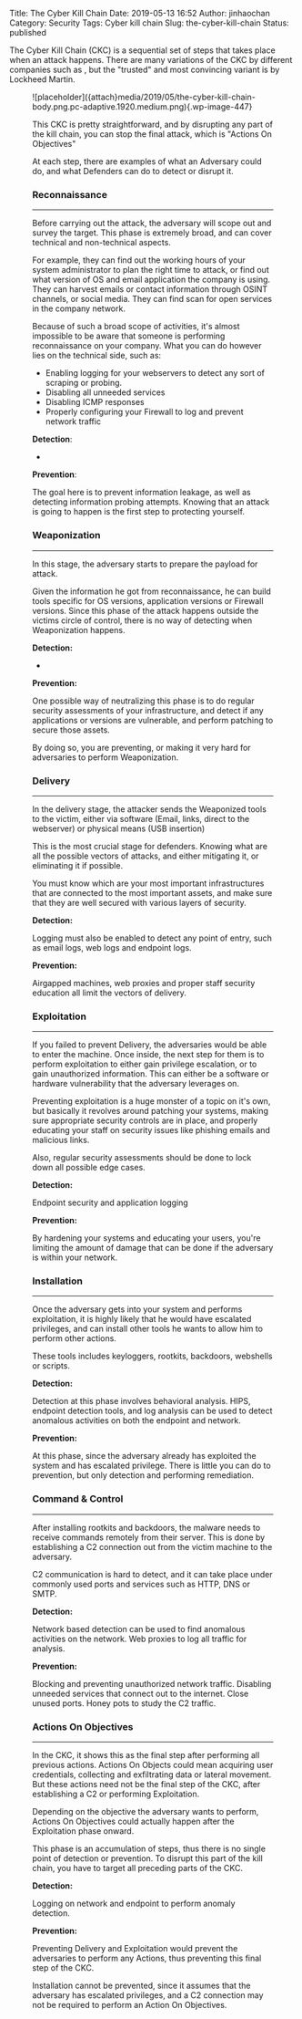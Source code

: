 Title: The Cyber Kill Chain
Date: 2019-05-13 16:52
Author: jinhaochan
Category: Security
Tags: Cyber kill chain
Slug: the-cyber-kill-chain
Status: published

<!-- wp:paragraph -->

The Cyber Kill Chain (CKC) is a sequential set of steps that takes place when an attack happens. There are many variations of the CKC by different companies such as , but the "trusted" and most convincing variant is by Lockheed Martin.

<!-- /wp:paragraph -->

<!-- wp:image {"id":447} -->

<figure class="wp-block-image">
![placeholder]({attach}media/2019/05/the-cyber-kill-chain-body.png.pc-adaptive.1920.medium.png){.wp-image-447}


<!-- /wp:image -->

<!-- wp:paragraph -->

This CKC is pretty straightforward, and by disrupting any part of the kill chain, you can stop the final attack, which is "Actions On Objectives"

<!-- /wp:paragraph -->

<!-- wp:paragraph -->

At each step, there are examples of what an Adversary could do, and what Defenders can do to detect or disrupt it.

<!-- /wp:paragraph -->

<!-- wp:heading {"level":3} -->

### Reconnaissance

<!-- /wp:heading -->

<!-- wp:separator -->

------------------------------------------------------------------------

<!-- /wp:separator -->

</p>
<!-- wp:paragraph -->

Before carrying out the attack, the adversary will scope out and survey the target. This phase is extremely broad, and can cover technical and non-technical aspects.

<!-- /wp:paragraph -->

<!-- wp:paragraph -->

For example, they can find out the working hours of your system administrator to plan the right time to attack, or find out what version of OS and email application the company is using. They can harvest emails or contact information through OSINT channels, or social media. They can find scan for open services in the company network.

<!-- /wp:paragraph -->

<!-- wp:paragraph -->

Because of such a broad scope of activities, it's almost impossible to be aware that someone is performing reconnaissance on your company. What you can do however lies on the technical side, such as:

<!-- /wp:paragraph -->

<!-- wp:list -->

-   Enabling logging for your webservers to detect any sort of scraping or probing.
-   Disabling all unneeded services
-   Disabling ICMP responses
-   Properly configuring your Firewall to log and prevent network traffic

<!-- /wp:list -->

<!-- wp:paragraph -->

**Detection**:

<!-- /wp:paragraph -->

<!-- wp:paragraph -->

-

<!-- /wp:paragraph -->

<!-- wp:paragraph -->

**Prevention**:

<!-- /wp:paragraph -->

<!-- wp:paragraph -->

The goal here is to prevent information leakage, as well as detecting information probing attempts. Knowing that an attack is going to happen is the first step to protecting yourself.

<!-- /wp:paragraph -->

<!-- wp:heading {"level":3} -->

### Weaponization

<!-- /wp:heading -->

<!-- wp:separator -->

------------------------------------------------------------------------

<!-- /wp:separator -->

</p>
<!-- wp:paragraph -->

In this stage, the adversary starts to prepare the payload for attack.

<!-- /wp:paragraph -->

<!-- wp:paragraph -->

Given the information he got from reconnaissance, he can build tools specific for OS versions, application versions or Firewall versions. Since this phase of the attack happens outside the victims circle of control, there is no way of detecting when Weaponization happens.

<!-- /wp:paragraph -->

<!-- wp:paragraph -->

**Detection:**

<!-- /wp:paragraph -->

<!-- wp:paragraph -->

-

<!-- /wp:paragraph -->

<!-- wp:paragraph -->

**Prevention:**

<!-- /wp:paragraph -->

<!-- wp:paragraph -->

One possible way of neutralizing this phase is to do regular security assessments of your infrastructure, and detect if any applications or versions are vulnerable, and perform patching to secure those assets.

<!-- /wp:paragraph -->

<!-- wp:paragraph -->

By doing so, you are preventing, or making it very hard for adversaries to perform Weaponization.

<!-- /wp:paragraph -->

<!-- wp:heading {"level":3} -->

### Delivery

<!-- /wp:heading -->

<!-- wp:separator -->

------------------------------------------------------------------------

<!-- /wp:separator -->

</p>
<!-- wp:paragraph -->

In the delivery stage, the attacker sends the Weaponized tools to the victim, either via software (Email, links, direct to the webserver) or physical means (USB insertion)

<!-- /wp:paragraph -->

<!-- wp:paragraph -->

This is the most crucial stage for defenders. Knowing what are all the possible vectors of attacks, and either mitigating it, or eliminating it if possible.

<!-- /wp:paragraph -->

<!-- wp:paragraph -->

You must know which are your most important infrastructures that are connected to the most important assets, and make sure that they are well secured with various layers of security.

<!-- /wp:paragraph -->

<!-- wp:paragraph -->

**Detection:**

<!-- /wp:paragraph -->

<!-- wp:paragraph -->

Logging must also be enabled to detect any point of entry, such as email logs, web logs and endpoint logs.

<!-- /wp:paragraph -->

<!-- wp:paragraph -->

**Prevention:**

<!-- /wp:paragraph -->

<!-- wp:paragraph -->

Airgapped machines, web proxies and proper staff security education all limit the vectors of delivery.

<!-- /wp:paragraph -->

<!-- wp:heading {"level":3} -->

### Exploitation

<!-- /wp:heading -->

<!-- wp:separator -->

------------------------------------------------------------------------

<!-- /wp:separator -->

</p>
<!-- wp:paragraph -->

If you failed to prevent Delivery, the adversaries would be able to enter the machine. Once inside, the next step for them is to perform exploitation to either gain privilege escalation, or to gain unauthorized information. This can either be a software or hardware vulnerability that the adversary leverages on.

<!-- /wp:paragraph -->

<!-- wp:paragraph -->

Preventing exploitation is a huge monster of a topic on it's own, but basically it revolves around patching your systems, making sure appropriate security controls are in place, and properly educating your staff on security issues like phishing emails and malicious links.

<!-- /wp:paragraph -->

<!-- wp:paragraph -->

Also, regular security assessments should be done to lock down all possible edge cases.

<!-- /wp:paragraph -->

<!-- wp:paragraph -->

**Detection:**

<!-- /wp:paragraph -->

<!-- wp:paragraph -->

Endpoint security and application logging

<!-- /wp:paragraph -->

<!-- wp:paragraph -->

**Prevention:**

<!-- /wp:paragraph -->

<!-- wp:paragraph -->

By hardening your systems and educating your users, you're limiting the amount of damage that can be done if the adversary is within your network.

<!-- /wp:paragraph -->

<!-- wp:heading {"level":3} -->

### Installation

<!-- /wp:heading -->

<!-- wp:separator -->

------------------------------------------------------------------------

<!-- /wp:separator -->

</p>
<!-- wp:paragraph -->

Once the adversary gets into your system and performs exploitation, it is highly likely that he would have escalated privileges, and can install other tools he wants to allow him to perform other actions.

<!-- /wp:paragraph -->

<!-- wp:paragraph -->

These tools includes keyloggers, rootkits, backdoors, webshells or scripts.

<!-- /wp:paragraph -->

<!-- wp:paragraph -->

**Detection:**

<!-- /wp:paragraph -->

<!-- wp:paragraph -->

Detection at this phase involves behavioral analysis. HIPS, endpoint detection tools, and log analysis can be used to detect anomalous activities on both the endpoint and network.

<!-- /wp:paragraph -->

<!-- wp:paragraph -->

**Prevention:**

<!-- /wp:paragraph -->

<!-- wp:paragraph -->

At this phase, since the adversary already has exploited the system and has escalated privilege. There is little you can do to prevention, but only detection and performing remediation.

<!-- /wp:paragraph -->

<!-- wp:heading {"level":3} -->

### Command & Control

<!-- /wp:heading -->

<!-- wp:separator -->

------------------------------------------------------------------------

<!-- /wp:separator -->

</p>
<!-- wp:paragraph -->

After installing rootkits and backdoors, the malware needs to receive commands remotely from their server. This is done by establishing a C2 connection out from the victim machine to the adversary.

<!-- /wp:paragraph -->

<!-- wp:paragraph -->

C2 communication is hard to detect, and it can take place under commonly used ports and services such as HTTP, DNS or SMTP.

<!-- /wp:paragraph -->

<!-- wp:paragraph -->

**Detection:**

<!-- /wp:paragraph -->

<!-- wp:paragraph -->

Network based detection can be used to find anomalous activities on the network. Web proxies to log all traffic for analysis.

<!-- /wp:paragraph -->

<!-- wp:paragraph -->

**Prevention:**

<!-- /wp:paragraph -->

<!-- wp:paragraph -->

Blocking and preventing unauthorized network traffic. Disabling unneeded services that connect out to the internet. Close unused ports. Honey pots to study the C2 traffic.

<!-- /wp:paragraph -->

<!-- wp:heading {"level":3} -->

### Actions On Objectives

<!-- /wp:heading -->

<!-- wp:separator -->

------------------------------------------------------------------------

<!-- /wp:separator -->

</p>
<!-- wp:paragraph -->

In the CKC, it shows this as the final step after performing all previous actions. Actions On Objects could mean acquiring user credentials, collecting and exfiltrating data or lateral movement. But these actions need not be the final step of the CKC, after establishing a C2 or performing Exploitation.

<!-- /wp:paragraph -->

<!-- wp:paragraph -->

Depending on the objective the adversary wants to perform, Actions On Objectives could actually happen after the Exploitation phase onward.

<!-- /wp:paragraph -->

<!-- wp:paragraph -->

This phase is an accumulation of steps, thus there is no single point of detection or prevention. To disrupt this part of the kill chain, you have to target all preceding parts of the CKC.

<!-- /wp:paragraph -->

<!-- wp:paragraph -->

**Detection:**

<!-- /wp:paragraph -->

<!-- wp:paragraph -->

Logging on network and endpoint to perform anomaly detection.

<!-- /wp:paragraph -->

<!-- wp:paragraph -->

**Prevention:**

<!-- /wp:paragraph -->

<!-- wp:paragraph -->

Preventing Delivery and Exploitation would prevent the adversaries to perform any Actions, thus preventing this final step of the CKC.

<!-- /wp:paragraph -->

<!-- wp:paragraph -->

Installation cannot be prevented, since it assumes that the adversary has escalated privileges, and a C2 connection may not be required to perform an Action On Objectives.

<!-- /wp:paragraph -->
